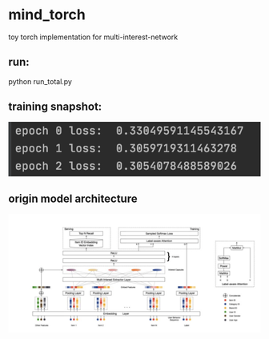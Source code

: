# mind_torch
toy torch implementation for multi-interest-network

## run:
python run_total.py

## training snapshot:
<img src="https://github.com/jaykay233/mind_torch/blob/main/train_snapshot.png">

## origin model architecture
<img src="https://github.com/jaykay233/mind_torch/blob/main/mind.png">

